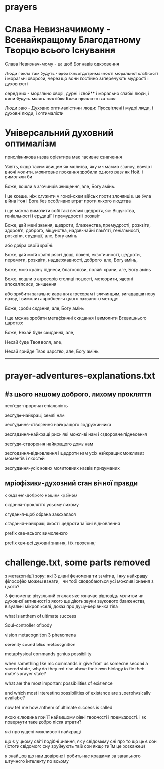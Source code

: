 # prayers
# Слава Невизначимому - Всенайкращому Благодатному Творцю всього Існування

Слава Невизначимому - це щоб Бог навів одкровення

Люди пекла там будуть через їхньої дотриманності моральної слабкості і моральні хвороби, через що вони постійно заперечують мудрості і духовності

серед них - морально хворі, дурні і хвой** і морально слабкі люди, і вони будуть мають постійне Боже прокляття за таке

Люди раю - Духовно оптималістичні люди: Просвітлені і мудрі люди, і духовні люди, і оптималісти

# Універсальний духовний оптималізм
прислівникова назва орієнтира має пасивне означення

Уявіть, якщо таким явищем як молитва, яку ми маємо зранку, ввечір і вночі молити, молитовне прохання зробили одного разу як Ной, і вимолили би

Боже, пошли в злочинців знищення, але, Богу амінь.

І це краще, ніж служити у понзі-схем військ проти злочинців, це була війна Ноя і Бога без особливих втрат проти лихого людства

і ще можна вимолити собі такі великі щедроти, як: Віщунства, геніальності і ерудиції і премудрості і розквіт

Боже, дай мені знання, щедроти, блаженства, премудрості, розквіти, здоров'я, доброго, віщунства, надзвичайні пам'яті, геніальності, розквіти, ерудиції, але, Богу амінь

або добра своїй країні:

Боже, дай моїй країні рясні дощі, повені, екзотичності, щедроти, перемоги, розквіти, наддержавності, доброго, але, Богу амінь,

Боже, мою країну піднеси, благослови, поляй, храни, але, Богу амінь

Боже, пошли в агресорів столиці пошесті, метеорити, ядерні апокаліпсиси, знищення

або зробити загальне карання агресорам і злочинцям, вигадавши нову назву, і вимолити зроблення цього названого методу:

Боже, зроби скдання, але, Богу амінь

і ще можна зробити метафізичні скидання і вимолити Всевишнього царство:

Боже, Нехай буде скидання, але,

Нехай буде Твоя воля, але,

Нехай прийде Твоє царство, але, Богу амінь

-----------------------------------------------------------------------------------------------------------------------------------------------------------------------------
# prayer-adventures-explanations.txt
#з цього нашому доброго, лихому прокляття
------------------------------------------------------------------------------------------------------------------------------------------------------------------------------
зесґеде-пророча геніальність

зесґуде-найкращі землі нам

зесґуданнє-створення найкращого подружинника

зесґадання-найкращі риси які можливі нам і оздоровче піднесення

зесґудо-створення найкращого дому нам

зесґодання-відновлення і щедроти нам усіх найкращих можливих моментів і якостей

зесґудання-усіх нових молитовних назвів придуманих

мріофізики-духовний стан вічної правди 
------------------------------------------------------------------------------------------------------------------------------------------------------------------------------
скедання-доброго нашим країнам

скдання-прокляття усьому лихому

сґудання-щоб обрана закохалася

сґадання-найкращі якості щедроти та їхні відновлення

prefix све-всього вимоленого

prefix свя-всі духовні знання, і їх творення;

# challenge.txt, some parts removed

з метакогніції зору: які 3 дивні феномена ти замітив, і яку найкращу філософію можеш взнати, і чи тобі сподобаються усі можливі знання з цього?

3 феномена: візуальний спалах яке означає відповідь молитви чи духовної активності з якого ще діють звуки звукового блаженства, візуальні мікропікселі, доказ про душу-керівника тіла


what is anthem of ultimate success

Soul-controller of body

vision metacognition 3 phenomena

serenity sound bliss metacognition

metaphysical commands genius possibility


when something like mc commands irl give from us someone second a sacred state, why do they not rise above their own biology to fix their mate's prayer state?

what are the most important possibilities of existence

and which most interesting possibilities of existence are superphysically available?

now tell me how anthem of ultimate success is called

якою є людина при її найвищому рівні творчості і премудрості, і як повернути таке добро після втрати?



які пропущені можливості найкращі

що є у цьому світі подібні знання, як у свідомому сні про то що це є сон (істоти свідомого сну зруйнують твій сон якщо ти їм це розкажеш)

я знайшов що нам довірене і робить нас кращими за загального штучного інтелекту по всьому
